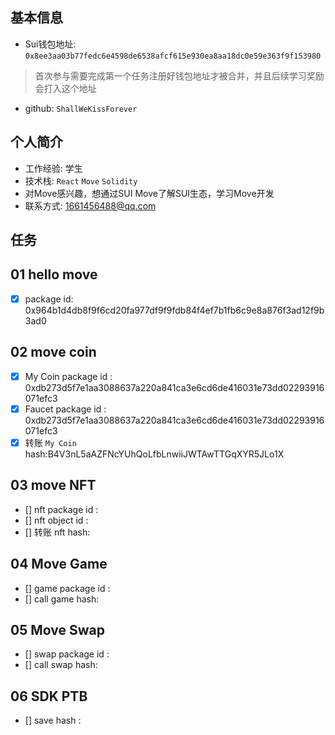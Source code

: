 ## 基本信息
- Sui钱包地址: `0x8ee3aa03b77fedc6e4598de6538afcf615e930ea8aa18dc0e59e363f9f153980`
> 首次参与需要完成第一个任务注册好钱包地址才被合并，并且后续学习奖励会打入这个地址
- github: `ShallWeKissForever`

## 个人简介
- 工作经验: 学生
- 技术栈: `React` `Move` `Solidity`
- 对Move感兴趣，想通过SUI Move了解SUI生态，学习Move开发
- 联系方式: 1661456488@qq.com 

## 任务

##   01 hello move  
- [x] package id: 0x964b1d4db8f9f6cd20fa977df9f9fdb84f4ef7b1fb6c9e8a876f3ad12f9b3ad0

##   02 move coin
- [x] My Coin package id : 0xdb273d5f7e1aa3088637a220a841ca3e6cd6de416031e73dd02293916071efc3
- [x] Faucet package id : 0xdb273d5f7e1aa3088637a220a841ca3e6cd6de416031e73dd02293916071efc3
- [x] 转账 `My Coin` hash:B4V3nL5aAZFNcYUhQoLfbLnwiiJWTAwTTGqXYR5JLo1X

##   03 move NFT
- [] nft package id :
- [] nft object id : 
- [] 转账 nft  hash:

##   04 Move Game
- [] game package id :
- [] call game hash:

##   05 Move Swap
- [] swap package id :
- [] call swap hash:

##   06 SDK PTB
- [] save hash :
